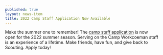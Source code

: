 ```yaml
---
published: true
layout: news-item
title: 2022 Camp Staff Application Now Available
---
```


Make the summer one to remember! The [camp staff application](https://docs.google.com/forms/d/1GIjkaRZx2zejUWr5FqvptlpqasE7AiTmrzegBK23X9s/viewform) is now open for the 2022 summer season. Serving on the Camp Workcoeman staff is an experience of a lifetime. Make friends, have fun, and give back to Scouting. Apply today!

